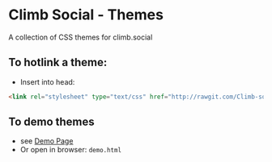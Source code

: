 # Climb Social - Themes
A collection of CSS themes for climb.social

## To hotlink a theme:
- Insert into head:
```html
<link rel="stylesheet" type="text/css" href="http://rawgit.com/Climb-social/climb-themes/master/themes/red/main.css">
```

## To demo themes
- see [Demo Page](http://rawgit.com/Climb-social/climb-themes/master/demo.html)
- Or open in browser: `demo.html`
